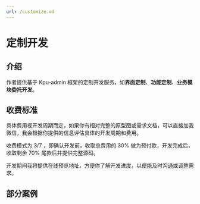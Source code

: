 ```yaml
---
url: /customize.md
---
```

# 定制开发

## 介绍

作者提供基于 Kpu-admin 框架的定制开发服务，如**界面定制**、**功能定制**、**业务模块委托开发**。

## 收费标准

具体费用视开发周期而定，如果你有相对完整的原型图或需求文档，可以直接加我微信，我会根据你提供的信息评估具体的开发周期和费用。

收费模式为 3/7 ，即确认开发前，收取总费用的 30% 做为预付款，开发完成后，收取剩余 70% 尾款后并提供完整源码。

开发期间我将提供在线预览地址，方便你了解开发进度，以便能及时沟通或调整需求。

## 部分案例
